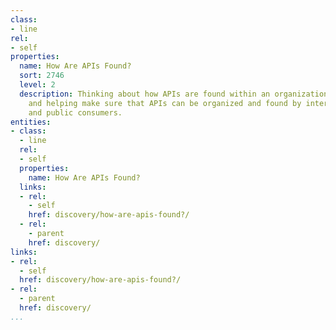 ```yaml
---
class:
- line
rel:
- self
properties:
  name: How Are APIs Found?
  sort: 2746
  level: 2
  description: Thinking about how APIs are found within an organization or industry,
    and helping make sure that APIs can be organized and found by internal, partner,
    and public consumers.
entities:
- class:
  - line
  rel:
  - self
  properties:
    name: How Are APIs Found?
  links:
  - rel:
    - self
    href: discovery/how-are-apis-found?/
  - rel:
    - parent
    href: discovery/
links:
- rel:
  - self
  href: discovery/how-are-apis-found?/
- rel:
  - parent
  href: discovery/
...
```

